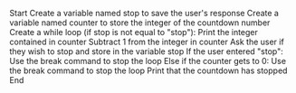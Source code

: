 Start
Create a variable named stop to save the user's response
Create a variable named counter to store the integer of the countdown number
Create a while loop (if stop is not equal to "stop"):
Print the integer contained in counter
Subtract 1 from the integer in counter
Ask the user if they wish to stop and store in the variable stop
If the user entered "stop":
Use the break command to stop the loop
Else if the counter gets to 0:
Use the break command to stop the loop
Print that the countdown has stopped
End